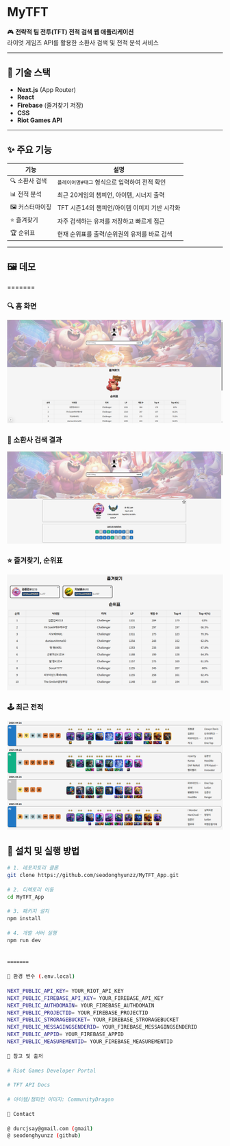 # MyTFT

🎮 **전략적 팀 전투(TFT) 전적 검색 웹 애플리케이션**  
라이엇 게임즈 API를 활용한 소환사 검색 및 전적 분석 서비스

---

## 🔧 기술 스택

- **Next.js** (App Router)
- **React**
- **Firebase** (즐겨찾기 저장)
- **CSS**
- **Riot Games API**

---

## ✨ 주요 기능

| 기능 | 설명 |
|------|------|
| 🔍 소환사 검색 | `플레이어명#태그` 형식으로 입력하여 전적 확인 |
| 📊 전적 분석 | 최근 20게임의 챔피언, 아이템, 시너지 출력 |
| 🖼️ 커스터마이징 | TFT 시즌14의 챔피언/아이템 이미지 기반 시각화 |
| ⭐ 즐겨찾기 | 자주 검색하는 유저를 저장하고 빠르게 접근 |
| 🏆 순위표 | 현재 순위표를 출력/순위권의 유저를 바로 검색 |


---

## 🖼️ 데모

=======

### 🔍 홈 화면  
![홈 화면](https://raw.githubusercontent.com/seodonghyunzz/MyTFT_App/main/public/screenshots/home.PNG)

### 🎯 소환사 검색 결과  
![검색 결과](https://raw.githubusercontent.com/seodonghyunzz/MyTFT_App/main/public/screenshots/search_result.PNG)

### ⭐ 즐겨찾기, 순위표  
![즐겨찾기](https://raw.githubusercontent.com/seodonghyunzz/MyTFT_App/main/public/screenshots/favorites.PNG)

### 🕹️ 최근 전적  
![최근 전적](https://raw.githubusercontent.com/seodonghyunzz/MyTFT_App/main/public/screenshots/match.PNG)



## 🚀 설치 및 실행 방법

```bash
# 1. 레포지토리 클론
git clone https://github.com/seodonghyunzz/MyTFT_App.git

# 2. 디렉토리 이동
cd MyTFT_App

# 3. 패키지 설치
npm install

# 4. 개발 서버 실행
npm run dev


=======

🔐 환경 변수 (.env.local)

NEXT_PUBLIC_API_KEY= YOUR_RIOT_API_KEY
NEXT_PUBLIC_FIREBASE_API_KEY= YOUR_FIREBASE_API_KEY
NEXT_PUBLIC_AUTHDOMAIN= YOUR_FIREBASE_AUTHDOMAIN
NEXT_PUBLIC_PROJECTID= YOUR_FIREBASE_PROJECTID
NEXT_PUBLIC_STRORAGEBUCKET= YOUR_FIREBASE_STRORAGEBUCKET
NEXT_PUBLIC_MESSAGINGSENDERID= YOUR_FIREBASE_MESSAGINGSENDERID
NEXT_PUBLIC_APPID= YOUR_FIREBASE_APPID
NEXT_PUBLIC_MEASUREMENTID= YOUR_FIREBASE_MEASUREMENTID

🧠 참고 및 출처

# Riot Games Developer Portal

# TFT API Docs

# 아이템/챔피언 이미지: CommunityDragon

📮 Contact

@ durcjsay@gmail.com (gmail)
@ seodonghyunzz (github)

